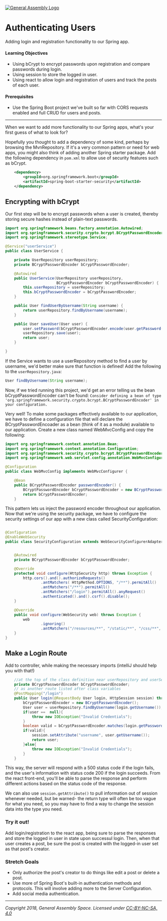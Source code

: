 [![General Assembly Logo](https://camo.githubusercontent.com/1a91b05b8f4d44b5bbfb83abac2b0996d8e26c92/687474703a2f2f692e696d6775722e636f6d2f6b6538555354712e706e67)](https://generalassemb.ly)

# Authenticating Users

Adding login and registration functionality to our Spring app.

#### Learning Objectives

- Using bCrypt to encrypt passwords upon registration and compare passwords during login.
- Using session to store the logged in user.
- Using react to allow login and registration of users and track the posts of each user.

#### Prerequisites

- Use the Spring Boot project we've built so far with CORS requests enabled and full CRUD for users and posts. 

---

When we want to add more functionality to our Spring apps, what's your first guess of what to look for? 

Hopefully you thought to add a dependency of some kind, perhaps by browsing the MvnRepository. If it's a very common pattern or need for web apps, you might also think of adding another Spring starter package. Add the following dependency in `pom.xml` to allow use of security features such as bCrypt. 

```xml
    <dependency>
        <groupId>org.springframework.boot</groupId>
        <artifactId>spring-boot-starter-security</artifactId>
    </dependency>
```

## Encrypting with bCrypt

Our first step will be to encrypt passwords when a user is created, thereby storing secure hashes instead of plain-text passwords. 

```java
import org.springframework.beans.factory.annotation.Autowired;
import org.springframework.security.crypto.bcrypt.BCryptPasswordEncoder;
import org.springframework.stereotype.Service;

@Service("userService")
public class UserService {

    private UserRepository userRepository;
    private BCryptPasswordEncoder bCryptPasswordEncoder;

    @Autowired
    public UserService(UserRepository userRepository,
                       BCryptPasswordEncoder bCryptPasswordEncoder) {
        this.userRepository = userRepository;
        this.bCryptPasswordEncoder = bCryptPasswordEncoder;
    }

    public User findUserByUsername(String username) {
        return userRepository.findByUsername(username);
    }

    public User saveUser(User user) {
        user.setPassword(bCryptPasswordEncoder.encode(user.getPassword()));
        userRepository.save(user);
        return user;
    }

}
```

If the Service wants to use a userRepository method to find a user by username, we'd better make sure that function is defined! Add the following to the `userRepository.java`:

```java
User findByUsername(String username);
```
Now, if we tried running this project, we'd get an error telling us the bean bCryptPasswordEncoder can't be found:
`Consider defining a bean of type 'org.springframework.security.crypto.bcrypt.BCryptPasswordEncoder' in your configuration.`

Very well! To make some packages effectively available to our application, we have to define a configuration file that will declare the BCryptPasswordEncoader as a bean (think of it as a module) available to our application. Create a new class named WebMvcConfig and copy the following:

```java
import org.springframework.context.annotation.Bean;
import org.springframework.context.annotation.Configuration;
import org.springframework.security.crypto.bcrypt.BCryptPasswordEncoder;
import org.springframework.web.servlet.config.annotation.WebMvcConfigurer;

@Configuration
public class WebMvcConfig implements WebMvcConfigurer {

    @Bean
    public BCryptPasswordEncoder passwordEncoder() {
        BCryptPasswordEncoder bCryptPasswordEncoder = new BCryptPasswordEncoder();
        return bCryptPasswordEncoder;
    }
```

This pattern lets us inject the password encoder throughout our application. Now that we're using the security package, we have to configure the security settings of our app with a new class called SecurityConfiguration:  

```java

@Configuration
@EnableWebSecurity
public class SecurityConfiguration extends WebSecurityConfigurerAdapter {


    @Autowired
    private BCryptPasswordEncoder bCryptPasswordEncoder;

    @Override
    protected void configure(HttpSecurity http) throws Exception {
        http.cors().and().authorizeRequests()
                .antMatchers( HttpMethod.OPTIONS, "/**").permitAll()
                .antMatchers("/**").permitAll()
                .antMatchers("/login").permitAll().anyRequest()
                .authenticated().and().csrf().disable();
    }

    @Override
    public void configure(WebSecurity web) throws Exception {
        web
                .ignoring()
                .antMatchers("/resources/**", "/static/**", "/css/**", "/js/**", "/images/**");
    }
}
```

## Make a Login Route

Add to controller, while making the necessary imports (intelliJ should help you with that!)

```java
    //at the top of the class definition near userRepository and userService:
    private BCryptPasswordEncoder bCryptPasswordEncoder;
    // as another route listed after class variables
    @PostMapping("/login")
    public User login(@RequestBody User login, HttpSession session) throws IOException{
        bCryptPasswordEncoder = new BCryptPasswordEncoder();
        User user = userRepository.findByUsername(login.getUsername());
        if(user ==  null){
            throw new IOException("Invalid Credentials");
        }
        boolean valid = bCryptPasswordEncoder.matches(login.getPassword(), user.getPassword());
        if(valid){
            session.setAttribute("username", user.getUsername());
            return user;
        }else{
            throw new IOException("Invalid Credentials");
        }
    }
```

This way, the server will respond with a 500 status code if the login fails, and the user's information with status code 200 if the login succeeds. From the react front-end, you'll be able to parse the response and perform different actions based on the status code of the response.

We can also use `session.getAttribute()` to pull information out of session whenever needed, but be warned- the return type will often be too vague for what you need, so you may have to find a way to change the session data into the type you need.

### Try it out!

Add login/registration to the react app, being sure to parse the responses and store the logged in user in state upon successul login. Then, when that user creates a post, be sure the post is created with the logged-in user set as that post's creator. 


### Stretch Goals

- Only authorize the post's creator to do things like edit a post or delete a post.
- Use more of Spring Boot's built-in authentication methods and protocols. This will involve adding more to the Server Configuration.
- Add social media authentication.

---

*Copyright 2018, General Assembly Space. Licensed under [CC-BY-NC-SA, 4.0](https://creativecommons.org/licenses/by-nc-sa/4.0/)*